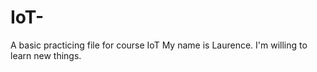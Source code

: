 # IoT-
A basic practicing file for course IoT
My name is Laurence. I'm willing to learn new things. 
